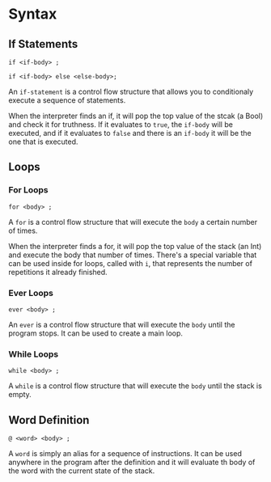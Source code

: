 # Syntax


## If Statements

```
if <if-body> ;
```

```
if <if-body> else <else-body>;
```

An `if-statement` is a control flow structure that allows you to conditionaly execute a sequence of statements.

When the interpreter finds an if, it will pop the top value of the stcak (a Bool) and check it for truthness. If it evaluates to `true`, the `if-body` will be executed, and if it evaluates to `false` and there is an `if-body` it will be the one that is executed.


## Loops

### For Loops

```
for <body> ;
```

A `for` is a control flow structure that will execute the `body` a certain number of times.

When the interpreter finds a for, it will pop the top value of the stack (an Int) and execute the body that number of times. There's a special variable that can be used inside for loops, called with `i`, that represents the number of repetitions it already finished.

### Ever Loops

```
ever <body> ;
```

An `ever` is a control flow structure that will execute the `body` until the program stops. It can be used to create a main loop.

### While Loops

```
while <body> ;
```

A `while` is a control flow structure that will execute the `body` until the stack is empty.


## Word Definition

```
@ <word> <body> ;
```

A `word` is simply an alias for a sequence of instructions. It can be used anywhere in the program after the definition and it will evaluate th body of the word with the current state of the stack.